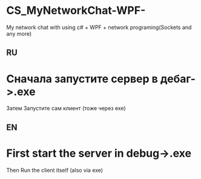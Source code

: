# CS_MyNetworkChat-WPF-
My network chat with using c# + WPF + network programing(Sockets and any more)

## RU
# Сначала запустите сервер в дебаг->.exe
Затем Запустите сам клиент (тоже через exe)



## EN
# First start the server in debug->.exe
Then Run the client itself (also via exe)

